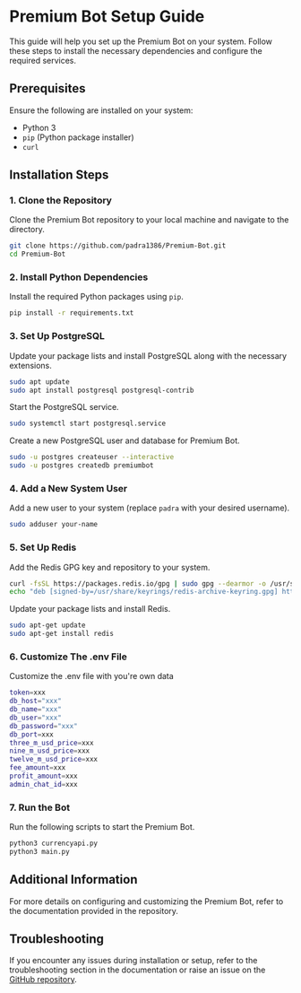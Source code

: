 # Premium Bot Setup Guide

This guide will help you set up the Premium Bot on your system. Follow these steps to install the necessary dependencies and configure the required services.

## Prerequisites

Ensure the following are installed on your system:

- Python 3
- `pip` (Python package installer)
- `curl`

## Installation Steps

### 1. Clone the Repository

Clone the Premium Bot repository to your local machine and navigate to the directory.

```bash
git clone https://github.com/padra1386/Premium-Bot.git
cd Premium-Bot
```

### 2. Install Python Dependencies

Install the required Python packages using `pip`.

```bash
pip install -r requirements.txt
```

### 3. Set Up PostgreSQL

Update your package lists and install PostgreSQL along with the necessary extensions.

```bash
sudo apt update
sudo apt install postgresql postgresql-contrib
```

Start the PostgreSQL service.

```bash
sudo systemctl start postgresql.service
```

Create a new PostgreSQL user and database for Premium Bot.

```bash
sudo -u postgres createuser --interactive
sudo -u postgres createdb premiumbot
```

### 4. Add a New System User

Add a new user to your system (replace `padra` with your desired username).

```bash
sudo adduser your-name
```

### 5. Set Up Redis

Add the Redis GPG key and repository to your system.

```bash
curl -fsSL https://packages.redis.io/gpg | sudo gpg --dearmor -o /usr/share/keyrings/redis-archive-keyring.gpg
echo "deb [signed-by=/usr/share/keyrings/redis-archive-keyring.gpg] https://packages.redis.io/deb $(lsb_release -cs) main" | sudo tee /etc/apt/sources.list.d/redis.list
```

Update your package lists and install Redis.

```bash
sudo apt-get update
sudo apt-get install redis
```

### 6. Customize The .env File

Customize the .env file with you're own data

```bash
token=xxx
db_host="xxx"
db_name="xxx"
db_user="xxx"
db_password="xxx"
db_port=xxx
three_m_usd_price=xxx
nine_m_usd_price=xxx
twelve_m_usd_price=xxx
fee_amount=xxx
profit_amount=xxx
admin_chat_id=xxx
```

### 7. Run the Bot

Run the following scripts to start the Premium Bot.

```bash
python3 currencyapi.py
python3 main.py
```

## Additional Information

For more details on configuring and customizing the Premium Bot, refer to the documentation provided in the repository.

## Troubleshooting

If you encounter any issues during installation or setup, refer to the troubleshooting section in the documentation or raise an issue on the [GitHub repository](https://github.com/padra1386/Premium-Bot/issues).
